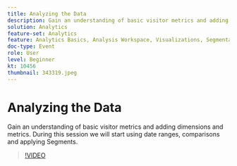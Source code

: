 ```yaml
---
title: Analyzing the Data
description: Gain an understanding of basic visitor metrics and adding dimensions and metrics using date ranges, comparisons and applying segments
solution: Analytics
feature-set: Analytics
feature: Analytics Basics, Analysis Workspace, Visualizations, Segmentation, Metrics
doc-type: Event
role: User
level: Beginner
kt: 10456
thumbnail: 343319.jpeg
---
```

# Analyzing the Data

Gain an understanding of basic visitor metrics and adding dimensions and metrics. During this session we will start using date ranges, comparisons and applying Segments.

>[!VIDEO](https://video.tv.adobe.com/v/343319/?quality=12&learn=on)
